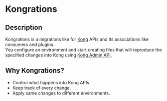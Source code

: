 # Kongrations

## Description

Kongrations is a migrations like for [Kong](https://github.com/Kong/kong) APIs and its associations like consumers and plugins.  
You configure an environment and start creating files that will reproduce the specified changes into Kong using [Kong Admin API](https://getkong.org/docs/0.13.x/admin-api/).

## Why Kongrations?

- Control what happens into Kong APIs.
- Keep track of every change.
- Apply same changes to different environments.
